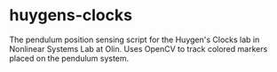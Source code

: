 # huygens-clocks
The pendulum position sensing script for the Huygen's Clocks lab in Nonlinear Systems Lab at Olin. Uses OpenCV to track colored markers placed on the pendulum system.

